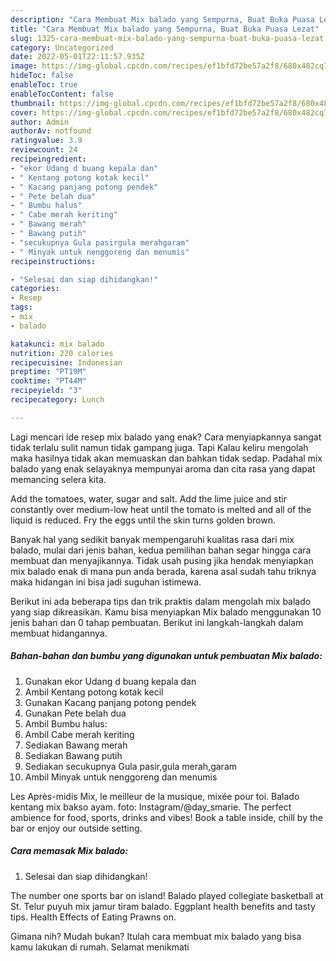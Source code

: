 ```yaml
---
description: "Cara Membuat Mix balado yang Sempurna, Buat Buka Puasa Lezat"
title: "Cara Membuat Mix balado yang Sempurna, Buat Buka Puasa Lezat"
slug: 1325-cara-membuat-mix-balado-yang-sempurna-buat-buka-puasa-lezat
category: Uncategorized
date: 2022-05-01T22:11:57.935Z
image: https://img-global.cpcdn.com/recipes/ef1bfd72be57a2f8/680x482cq70/mix-balado-foto-resep-utama.jpg
hideToc: false
enableToc: true
enableTocContent: false
thumbnail: https://img-global.cpcdn.com/recipes/ef1bfd72be57a2f8/680x482cq70/mix-balado-foto-resep-utama.jpg
cover: https://img-global.cpcdn.com/recipes/ef1bfd72be57a2f8/680x482cq70/mix-balado-foto-resep-utama.jpg
author: Admin
authorAv: notfound
ratingvalue: 3.9
reviewcount: 24
recipeingredient:
- "ekor Udang d buang kepala dan"
- " Kentang potong kotak kecil"
- " Kacang panjang potong pendek"
- " Pete belah dua"
- " Bumbu halus"
- " Cabe merah keriting"
- " Bawang merah"
- " Bawang putih"
- "secukupnya Gula pasirgula merahgaram"
- " Minyak untuk nenggoreng dan menumis"
recipeinstructions:

- "Selesai dan siap dihidangkan!"
categories:
- Resep
tags:
- mix
- balado

katakunci: mix balado 
nutrition: 220 calories
recipecuisine: Indonesian
preptime: "PT19M"
cooktime: "PT44M"
recipeyield: "3"
recipecategory: Lunch

---
```



Lagi mencari ide resep mix balado yang enak? Cara menyiapkannya sangat tidak terlalu sulit namun tidak gampang juga. Tapi Kalau keliru mengolah maka hasilnya tidak akan memuaskan dan bahkan tidak sedap. Padahal mix balado yang enak selayaknya mempunyai aroma dan cita rasa yang dapat memancing selera kita.


Add the tomatoes, water, sugar and salt. Add the lime juice and stir constantly over medium-low heat until the tomato is melted and all of the liquid is reduced. Fry the eggs until the skin turns golden brown.

Banyak hal yang sedikit banyak mempengaruhi kualitas rasa dari mix balado, mulai dari jenis bahan, kedua pemilihan bahan segar hingga cara membuat dan menyajikannya. Tidak usah pusing jika hendak menyiapkan mix balado enak di mana pun anda berada, karena asal sudah tahu triknya maka hidangan ini bisa jadi suguhan istimewa.


Berikut ini ada beberapa tips dan trik praktis dalam mengolah mix balado yang siap dikreasikan. Kamu bisa menyiapkan Mix balado menggunakan 10 jenis bahan dan 0 tahap pembuatan. Berikut ini langkah-langkah dalam membuat hidangannya.

<!--inarticleads1-->

##### Bahan-bahan dan bumbu yang digunakan untuk pembuatan Mix balado:

1. Gunakan ekor Udang d buang kepala dan
1. Ambil  Kentang potong kotak kecil
1. Gunakan  Kacang panjang potong pendek
1. Gunakan  Pete belah dua
1. Ambil  Bumbu halus:
1. Ambil  Cabe merah keriting
1. Sediakan  Bawang merah
1. Sediakan  Bawang putih
1. Sediakan secukupnya Gula pasir,gula merah,garam
1. Ambil  Minyak untuk nenggoreng dan menumis


Les Après-midis Mix, le meilleur de la musique, mixée pour toi. Balado kentang mix bakso ayam. foto: Instagram/@day_smarie. The perfect ambience for food, sports, drinks and vibes! Book a table inside, chill by the bar or enjoy our outside setting. 

<!--inarticleads2-->

##### Cara memasak Mix balado:


1. Selesai dan siap dihidangkan!

The number one sports bar on island! Balado played collegiate basketball at St. Telur puyuh mix jamur tiram balado. Eggplant health benefits and tasty tips. Health Effects of Eating Prawns on. 

Gimana nih? Mudah bukan? Itulah cara membuat mix balado yang bisa kamu lakukan di rumah. Selamat menikmati
